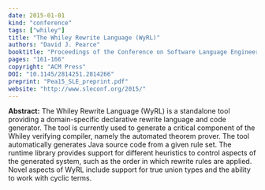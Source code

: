 ```yaml
---
date: 2015-01-01
kind: "conference"
tags: ["whiley"]
title: "The Whiley Rewrite Language (WyRL)"
authors: "David J. Pearce"
booktitle: "Proceedings of the Conference on Software Language Engineering (SLE)"
pages: "161-166"
copyright: "ACM Press"
DOI: "10.1145/2814251.2814266"
preprint: "Pea15_SLE_preprint.pdf"
website: "http://www.sleconf.org/2015/"
---
```


**Abstract:** The Whiley Rewrite Language (WyRL) is a standalone tool providing a domain-specific declarative rewrite language and code generator. The tool is currently used to generate a critical component of the Whiley verifying compiler, namely the automated theorem prover. The tool automatically generates Java source code from a given rule set. The runtime library provides support for different heuristics to control aspects of the generated system, such as the order in which rewrite rules are applied. Novel aspects of WyRL include support for true union types and the ability to work with cyclic terms.
